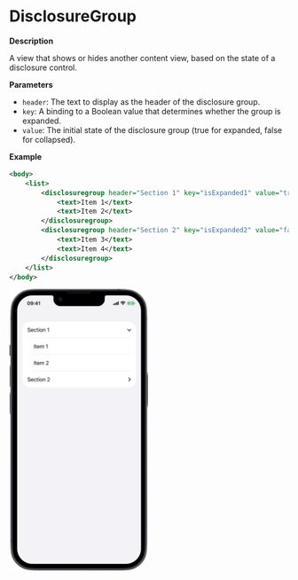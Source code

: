 # DisclosureGroup

**Description**

A view that shows or hides another content view, based on the state of a disclosure control.

**Parameters**

- `header`: The text to display as the header of the disclosure group.
- `key`: A binding to a Boolean value that determines whether the group is expanded.
- `value`: The initial state of the disclosure group (true for expanded, false for collapsed).

**Example**

```xml
<body>
    <list>
        <disclosuregroup header="Section 1" key="isExpanded1" value="true">
            <text>Item 1</text>
            <text>Item 2</text>
        </disclosuregroup>
        <disclosuregroup header="Section 2" key="isExpanded2" value="false">
            <text>Item 3</text>
            <text>Item 4</text>
        </disclosuregroup>
    </list>
</body>
```
<img src="/Screenshots/Views/Controls/disclosuregroup_1.png" width="250" alt="Screenshot">
